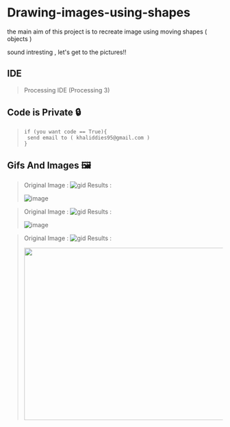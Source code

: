 # Drawing-images-using-shapes
the main aim of this project is to recreate image using moving shapes ( objects )

sound intresting , let's get to the pictures!!

## IDE
>Processing IDE (Processing 3)

## Code is Private :lock:
> ```
>if (you want code == True){
>  send email to ( khaliddies95@gmail.com )
>}
> ```
## Gifs And Images :framed_picture:
>Original Image :
>![gid](https://github.com/Khalididies/Drawing-images-using-shapes/blob/main/Gifs%20and%20Images/11.jpg)
>Results :
>
>![image](https://github.com/Khalididies/Drawing-images-using-shapes/blob/main/Gifs%20and%20Images/1.gif)


>Original Image :
>![gid](https://github.com/Khalididies/Drawing-images-using-shapes/blob/main/Gifs%20and%20Images/13.jpg)
>Results :
>
>![image](https://github.com/Khalididies/Drawing-images-using-shapes/blob/main/Gifs%20and%20Images/2.gif)


>Original Image :
![gid](https://github.com/Khalididies/Drawing-images-using-shapes/blob/main/Gifs%20and%20Images/14.jpg)
>Results :
>
><img src="https://github.com/Khalididies/Drawing-images-using-shapes/blob/main/Gifs%20and%20Images/3.gif" width="600" height="403">
